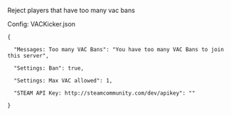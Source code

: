 Reject players that have too many vac bans


Config: VACKicker.json

````
{

  "Messages: Too many VAC Bans": "You have too many VAC Bans to join this server",

  "Settings: Ban": true,

  "Settings: Max VAC allowed": 1,

  "STEAM API Key: http://steamcommunity.com/dev/apikey": ""

}
````